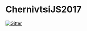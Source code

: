 # ChernivtsiJS2017
[![Gitter](https://badges.gitter.im/Kottans/ChernivtsiJS2017.svg)](https://gitter.im/Kottans/ChernivtsiJS2017?utm_source=badge&utm_medium=badge&utm_campaign=pr-badge)
